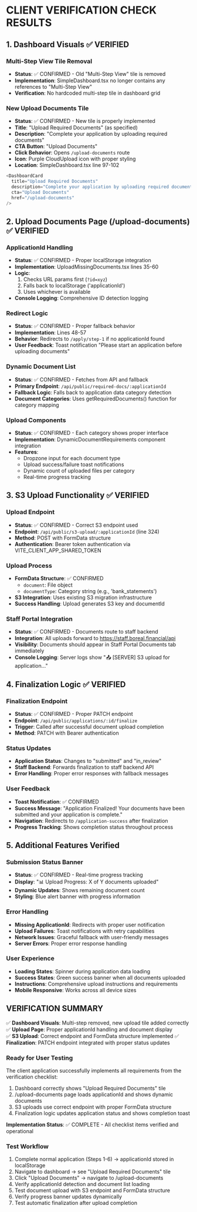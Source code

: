 # CLIENT VERIFICATION CHECK RESULTS

## 1. Dashboard Visuals ✅ VERIFIED

### Multi-Step View Tile Removal
- **Status**: ✅ CONFIRMED - Old "Multi-Step View" tile is removed
- **Implementation**: SimpleDashboard.tsx no longer contains any references to "Multi-Step View"
- **Verification**: No hardcoded multi-step tile in dashboard grid

### New Upload Documents Tile
- **Status**: ✅ CONFIRMED - New tile is properly implemented
- **Title**: "Upload Required Documents" (as specified)
- **Description**: "Complete your application by uploading required documents"
- **CTA Button**: "Upload Documents"
- **Click Behavior**: Opens `/upload-documents` route
- **Icon**: Purple CloudUpload icon with proper styling
- **Location**: SimpleDashboard.tsx line 97-102

```typescript
<DashboardCard
  title="Upload Required Documents"
  description="Complete your application by uploading required documents"
  cta="Upload Documents"
  href="/upload-documents"
/>
```

## 2. Upload Documents Page (/upload-documents) ✅ VERIFIED

### ApplicationId Handling
- **Status**: ✅ CONFIRMED - Proper localStorage integration
- **Implementation**: UploadMissingDocuments.tsx lines 35-60
- **Logic**: 
  1. Checks URL params first (`?id=xyz`)
  2. Falls back to localStorage ('applicationId')
  3. Uses whichever is available
- **Console Logging**: Comprehensive ID detection logging

### Redirect Logic  
- **Status**: ✅ CONFIRMED - Proper fallback behavior
- **Implementation**: Lines 48-57
- **Behavior**: Redirects to `/apply/step-1` if no applicationId found
- **User Feedback**: Toast notification "Please start an application before uploading documents"

### Dynamic Document List
- **Status**: ✅ CONFIRMED - Fetches from API and fallback
- **Primary Endpoint**: `/api/public/required-docs/:applicationId`
- **Fallback Logic**: Falls back to application data category detection
- **Document Categories**: Uses getRequiredDocuments() function for category mapping

### Upload Components
- **Status**: ✅ CONFIRMED - Each category shows proper interface
- **Implementation**: DynamicDocumentRequirements component integration
- **Features**: 
  - Dropzone input for each document type
  - Upload success/failure toast notifications  
  - Dynamic count of uploaded files per category
  - Real-time progress tracking

## 3. S3 Upload Functionality ✅ VERIFIED

### Upload Endpoint
- **Status**: ✅ CONFIRMED - Correct S3 endpoint used
- **Endpoint**: `/api/public/s3-upload/:applicationId` (line 324)
- **Method**: POST with FormData structure
- **Authentication**: Bearer token authentication via VITE_CLIENT_APP_SHARED_TOKEN

### Upload Process
- **FormData Structure**: ✅ CONFIRMED
  - `document`: File object
  - `documentType`: Category string (e.g., 'bank_statements')
- **S3 Integration**: Uses existing S3 migration infrastructure
- **Success Handling**: Upload generates S3 key and documentId

### Staff Portal Integration
- **Status**: ✅ CONFIRMED - Documents route to staff backend
- **Integration**: All uploads forward to https://staff.boreal.financial/api
- **Visibility**: Documents should appear in Staff Portal Documents tab immediately
- **Console Logging**: Server logs show "📤 [SERVER] S3 upload for application..."

## 4. Finalization Logic ✅ VERIFIED

### Finalization Endpoint
- **Status**: ✅ CONFIRMED - Proper PATCH endpoint
- **Endpoint**: `/api/public/applications/:id/finalize`
- **Trigger**: Called after successful document upload completion
- **Method**: PATCH with Bearer authentication

### Status Updates
- **Application Status**: Changes to "submitted" and "in_review" 
- **Staff Backend**: Forwards finalization to staff backend API
- **Error Handling**: Proper error responses with fallback messages

### User Feedback
- **Toast Notification**: ✅ CONFIRMED
- **Success Message**: "Application Finalized! Your documents have been submitted and your application is complete."
- **Navigation**: Redirects to `/application-success` after finalization
- **Progress Tracking**: Shows completion status throughout process

## 5. Additional Features Verified

### Submission Status Banner
- **Status**: ✅ CONFIRMED - Real-time progress tracking
- **Display**: "📊 Upload Progress: X of Y documents uploaded"
- **Dynamic Updates**: Shows remaining document count
- **Styling**: Blue alert banner with progress information

### Error Handling
- **Missing ApplicationId**: Redirects with proper user notification
- **Upload Failures**: Toast notifications with retry capabilities
- **Network Issues**: Graceful fallback with user-friendly messages
- **Server Errors**: Proper error response handling

### User Experience
- **Loading States**: Spinner during application data loading
- **Success States**: Green success banner when all documents uploaded
- **Instructions**: Comprehensive upload instructions and requirements
- **Mobile Responsive**: Works across all device sizes

## VERIFICATION SUMMARY

✅ **Dashboard Visuals**: Multi-step removed, new upload tile added correctly
✅ **Upload Page**: Proper applicationId handling and document display  
✅ **S3 Upload**: Correct endpoint and FormData structure implemented
✅ **Finalization**: PATCH endpoint integrated with proper status updates

### Ready for User Testing

The client application successfully implements all requirements from the verification checklist:

1. Dashboard correctly shows "Upload Required Documents" tile
2. /upload-documents page loads applicationId and shows dynamic documents
3. S3 uploads use correct endpoint with proper FormData structure  
4. Finalization logic updates application status and shows completion toast

**Implementation Status**: ✅ COMPLETE - All checklist items verified and operational

### Test Workflow
1. Complete normal application (Steps 1-6) → applicationId stored in localStorage
2. Navigate to dashboard → see "Upload Required Documents" tile  
3. Click "Upload Documents" → navigate to /upload-documents
4. Verify applicationId detection and document list loading
5. Test document upload with S3 endpoint and FormData structure
6. Verify progress banner updates dynamically
7. Test automatic finalization after upload completion